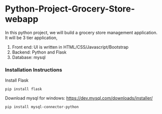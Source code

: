 # Python-Project-Grocery-Store-webapp
In this python project, we will build a grocery store management application. It will be 3 tier application,
1. Front end: UI is written in HTML/CSS/Javascript/Bootstrap
2. Backend: Python and Flask
3. Database: mysql


### Installation Instructions

Install Flask 

`pip install flask`

Download mysql for windows: https://dev.mysql.com/downloads/installer/

`pip install mysql-connector-python`

